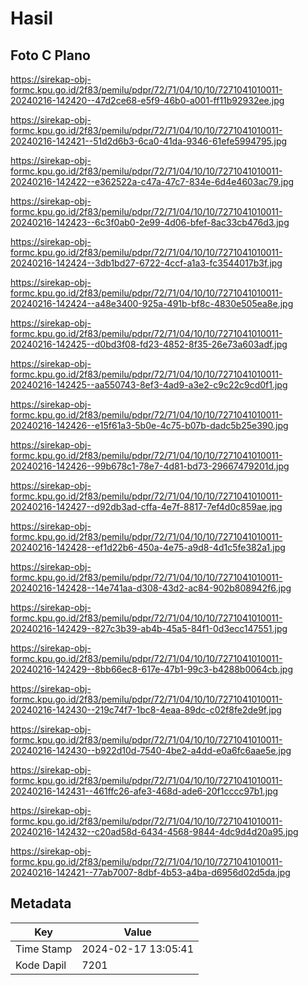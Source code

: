 # Hasil

## Foto C Plano

https://sirekap-obj-formc.kpu.go.id/2f83/pemilu/pdpr/72/71/04/10/10/7271041010011-20240216-142420--47d2ce68-e5f9-46b0-a001-ff11b92932ee.jpg

https://sirekap-obj-formc.kpu.go.id/2f83/pemilu/pdpr/72/71/04/10/10/7271041010011-20240216-142421--51d2d6b3-6ca0-41da-9346-61efe5994795.jpg

https://sirekap-obj-formc.kpu.go.id/2f83/pemilu/pdpr/72/71/04/10/10/7271041010011-20240216-142422--e362522a-c47a-47c7-834e-6d4e4603ac79.jpg

https://sirekap-obj-formc.kpu.go.id/2f83/pemilu/pdpr/72/71/04/10/10/7271041010011-20240216-142423--6c3f0ab0-2e99-4d06-bfef-8ac33cb476d3.jpg

https://sirekap-obj-formc.kpu.go.id/2f83/pemilu/pdpr/72/71/04/10/10/7271041010011-20240216-142424--3db1bd27-6722-4ccf-a1a3-fc3544017b3f.jpg

https://sirekap-obj-formc.kpu.go.id/2f83/pemilu/pdpr/72/71/04/10/10/7271041010011-20240216-142424--a48e3400-925a-491b-bf8c-4830e505ea8e.jpg

https://sirekap-obj-formc.kpu.go.id/2f83/pemilu/pdpr/72/71/04/10/10/7271041010011-20240216-142425--d0bd3f08-fd23-4852-8f35-26e73a603adf.jpg

https://sirekap-obj-formc.kpu.go.id/2f83/pemilu/pdpr/72/71/04/10/10/7271041010011-20240216-142425--aa550743-8ef3-4ad9-a3e2-c9c22c9cd0f1.jpg

https://sirekap-obj-formc.kpu.go.id/2f83/pemilu/pdpr/72/71/04/10/10/7271041010011-20240216-142426--e15f61a3-5b0e-4c75-b07b-dadc5b25e390.jpg

https://sirekap-obj-formc.kpu.go.id/2f83/pemilu/pdpr/72/71/04/10/10/7271041010011-20240216-142426--99b678c1-78e7-4d81-bd73-29667479201d.jpg

https://sirekap-obj-formc.kpu.go.id/2f83/pemilu/pdpr/72/71/04/10/10/7271041010011-20240216-142427--d92db3ad-cffa-4e7f-8817-7ef4d0c859ae.jpg

https://sirekap-obj-formc.kpu.go.id/2f83/pemilu/pdpr/72/71/04/10/10/7271041010011-20240216-142428--ef1d22b6-450a-4e75-a9d8-4d1c5fe382a1.jpg

https://sirekap-obj-formc.kpu.go.id/2f83/pemilu/pdpr/72/71/04/10/10/7271041010011-20240216-142428--14e741aa-d308-43d2-ac84-902b808942f6.jpg

https://sirekap-obj-formc.kpu.go.id/2f83/pemilu/pdpr/72/71/04/10/10/7271041010011-20240216-142429--827c3b39-ab4b-45a5-84f1-0d3ecc147551.jpg

https://sirekap-obj-formc.kpu.go.id/2f83/pemilu/pdpr/72/71/04/10/10/7271041010011-20240216-142429--8bb66ec8-617e-47b1-99c3-b4288b0064cb.jpg

https://sirekap-obj-formc.kpu.go.id/2f83/pemilu/pdpr/72/71/04/10/10/7271041010011-20240216-142430--219c74f7-1bc8-4eaa-89dc-c02f8fe2de9f.jpg

https://sirekap-obj-formc.kpu.go.id/2f83/pemilu/pdpr/72/71/04/10/10/7271041010011-20240216-142430--b922d10d-7540-4be2-a4dd-e0a6fc6aae5e.jpg

https://sirekap-obj-formc.kpu.go.id/2f83/pemilu/pdpr/72/71/04/10/10/7271041010011-20240216-142431--461ffc26-afe3-468d-ade6-20f1cccc97b1.jpg

https://sirekap-obj-formc.kpu.go.id/2f83/pemilu/pdpr/72/71/04/10/10/7271041010011-20240216-142432--c20ad58d-6434-4568-9844-4dc9d4d20a95.jpg

https://sirekap-obj-formc.kpu.go.id/2f83/pemilu/pdpr/72/71/04/10/10/7271041010011-20240216-142421--77ab7007-8dbf-4b53-a4ba-d6956d02d5da.jpg


## Metadata

| Key        | Value               |
| ---------- | ------------------- |
| Time Stamp | 2024-02-17 13:05:41 |
| Kode Dapil | 7201                |



